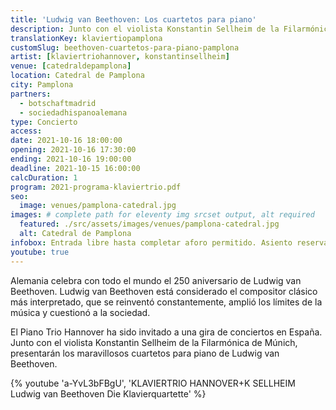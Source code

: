 ```yaml
---
title: 'Ludwig van Beethoven: Los cuartetos para piano'
description: Junto con el violista Konstantin Sellheim de la Filarmónica de Múnich, el Trío de Piano de Hannover presenta los cuartetos para piano de Ludwig van Beethoven.
translationKey: klaviertiopamplona
customSlug: beethoven-cuartetos-para-piano-pamplona
artist: [klaviertriohannover, konstantinsellheim]
venue: [catedraldepamplona]
location: Catedral de Pamplona
city: Pamplona
partners:
  - botschaftmadrid
  - sociedadhispanoalemana
type: Concierto
access:
date: 2021-10-16 18:00:00
opening: 2021-10-16 17:30:00
ending: 2021-10-16 19:00:00
deadline: 2021-10-15 16:00:00
calcDuration: 1
program: 2021-programa-klaviertrio.pdf
seo:
  image: venues/pamplona-catedral.jpg
images: # complete path for eleventy img srcset output, alt required
  featured: ./src/assets/images/venues/pamplona-catedral.jpg
  alt: Catedral de Pamplona
infobox: Entrada libre hasta completar aforo permitido. Asiento reservado solo con invitación personal de la Fundación Goethe.
youtube: true
---
```


Alemania celebra con todo el mundo el 250 aniversario de Ludwig van Beethoven. Ludwig van Beethoven está considerado el compositor clásico más interpretado, que se reinventó constantemente, amplió los límites de la música y cuestionó a la sociedad.

El Piano Trio Hannover ha sido invitado a una gira de conciertos en España. Junto con el violista Konstantin Sellheim de la Filarmónica de Múnich, presentarán los maravillosos cuartetos para piano de Ludwig van Beethoven.

{% youtube 'a-YvL3bFBgU', 'KLAVIERTRIO HANNOVER+K SELLHEIM Ludwig van Beethoven Die Klavierquartette' %}
